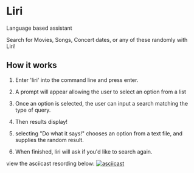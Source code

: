 # Liri

Language based assistant

Search for Movies, Songs, Concert dates, or any of these randomly with Liri!

## How it works

1. Enter 'liri' into the command line and press enter.

2. A prompt will appear allowing the user to select an option from a list

3. Once an option is selected, the user can input a search matching the type of query.

4. Then results display!

5. selecting "Do what it says!" chooses an option from a text file, and supplies the random result.

6. When finished, liri will ask if you'd like to search again.

view the asciicast resording below:
[![asciicast](https://asciinema.org/a/AFY1EoEVLay1K9tBK6RLKMhic.svg)](https://asciinema.org/a/AFY1EoEVLay1K9tBK6RLKMhic)